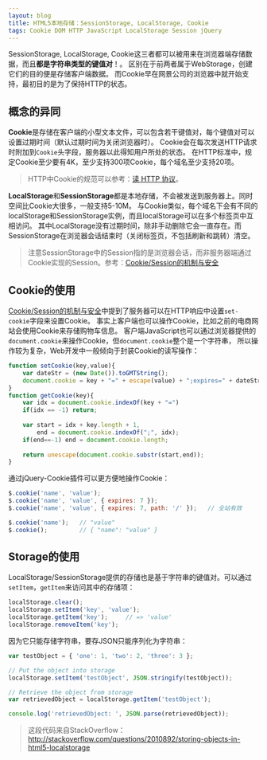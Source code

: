 ```yaml
---
layout: blog
title: HTML5本地存储：SessionStorage, LocalStorage, Cookie
tags: Cookie DOM HTTP JavaScript LocalStorage Session jQuery 
---
```


SessionStorage, LocalStorage, Cookie这三者都可以被用来在浏览器端存储数据，而且**都是字符串类型的键值对**！。
区别在于前两者属于WebStorage，创建它们的目的便是存储客户端数据。
而Cookie早在网景公司的浏览器中就开始支持，最初目的是为了保持HTTP的状态。

## 概念的异同

**Cookie**是存储在客户端的小型文本文件，可以包含若干键值对，每个键值对可以设置过期时间（默认过期时间为关闭浏览器时）。
Cookie会在每次发送HTTP请求时附加到`Cookie`头字段，服务器以此得知用户所处的状态。
在HTTP标准中，规定Cookie至少要有4K，至少支持300项Cookie，每个域名至少支持20项。

> HTTP中Cookie的规范可以参考：[读 HTTP 协议][http]。

**LocalStorage**和**SessionStorage**都是本地存储，不会被发送到服务器上。同时空间比Cookie大很多，一般支持5-10M。
与Cookie类似，每个域名下会有不同的localStorage和SessionStorage实例，而且localStorage可以在多个标签页中互相访问。
其中LocalStorage没有过期时间，除非手动删除它会一直存在。而SessionStorage在浏览器会话结束时（关闭标签页，不包括刷新和跳转）清空。

> 注意SessionStorage中的Session指的是浏览器会话，而非服务器端通过Cookie实现的Session。参考：[Cookie/Session的机制与安全][s-c]

<!--more-->

## Cookie的使用

[Cookie/Session的机制与安全][s-c]中提到了服务器可以在HTTP响应中设置`set-cookie`字段来设置Cookie。
事实上客户端也可以操作Cookie，比如之前的电商网站会使用Cookie来存储购物车信息。
客户端JavaScript也可以通过浏览器提供的`document.cookie`来操作Cookie，但`document.cookie`整个是一个字符串，
所以操作较为复杂，Web开发中一般倾向于封装Cookie的读写操作：

```javascript
function setCookie(key,value){
    var dateStr = (new Date()).toGMTString();
    document.cookie = key + "=" + escape(value) + ";expires=" + dateStr;
}
function getCookie(key){
    var idx = document.cookie.indexOf(key + "=")
    if(idx == -1) return;
    
    var start = idx + key.length + 1,
        end = document.cookie.indexOf(";", idx);
    if(end==-1) end = document.cookie.length;
    
    return unescape(document.cookie.substr(start,end));
}
```

通过jQuery-Cookie插件可以更方便地操作Cookie：

```javascript
$.cookie('name', 'value');  
$.cookie('name', 'value', { expires: 7 });  
$.cookie('name', 'value', { expires: 7, path: '/' });   // 全站有效

$.cookie('name');   // "value"
$.cookie();         // { "name": "value" }
```

## Storage的使用

LocalStorage/SessionStorage提供的存储也是基于字符串的键值对。可以通过`setItem`，`getItem`来访问其中的存储项：

```javascript
localStorage.clear();
localStorage.setItem('key', 'value');
localStorage.getItem('key');     // => 'value'
localStorage.removeItem('key');
```

因为它只能存储字符串，要存JSON只能序列化为字符串：

```javascript
var testObject = { 'one': 1, 'two': 2, 'three': 3 };

// Put the object into storage
localStorage.setItem('testObject', JSON.stringify(testObject));

// Retrieve the object from storage
var retrievedObject = localStorage.getItem('testObject');

console.log('retrievedObject: ', JSON.parse(retrievedObject));
```

> 这段代码来自StackOverflow： <http://stackoverflow.com/questions/2010892/storing-objects-in-html5-localstorage>

[s-c]: /2015/08/10/cookie-session.html
[http]: /2014/10/01/http.html
[mdn-ls]: https://developer.mozilla.org/zh-CN/docs/Web/Guide/API/DOM/Storage
